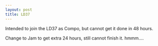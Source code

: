 ```yaml
---
layout: post
title: LD37
---
```


Intended to join the LD37 as Compo, but cannot get it done in 48 hours.

Change to Jam to get extra 24 hours, still cannot finish it. hmmm....

